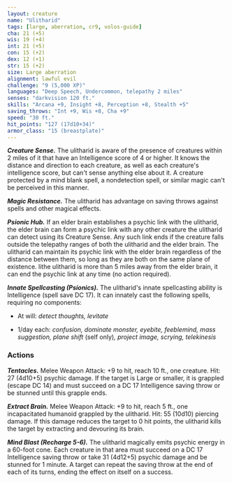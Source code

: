 ```yaml
---
layout: creature
name: "Ulitharid"
tags: [large, aberration, cr9, volos-guide]
cha: 21 (+5)
wis: 19 (+4)
int: 21 (+5)
con: 15 (+2)
dex: 12 (+1)
str: 15 (+2)
size: Large aberration
alignment: lawful evil
challenge: "9 (5,000 XP)"
languages: "Deep Speech, Undercommon, telepathy 2 miles"
senses: "darkvision 120 ft."
skills: "Arcana +9, Insight +8, Perception +8, Stealth +5"
saving_throws: "Int +9, Wis +8, Cha +9"
speed: "30 ft."
hit_points: "127 (17d10+34)"
armor_class: "15 (breastplate)"
---
```


***Creature Sense.*** The ulitharid is aware of the presence of creatures within 2 miles of it that have an Intelligence score of 4 or higher. It knows the distance and direction to each creature, as well as each creature's intelligence score, but can't sense anything else about it. A creature protected by a mind blank spell, a nondetection spell, or similar magic can't be perceived in this manner.

***Magic Resistance.*** The ulitharid has advantage on saving throws against spells and other magical effects.

***Psionic Hub.*** If an elder brain establishes a psychic link with the ulitharid, the elder brain can form a psychic link with any other creature the ulitharid can detect using its Creature Sense. Any such link ends if the creature falls outside the telepathy ranges of both the ulitharid and the elder brain. The ulitharid can maintain its psychic link with the elder brain regardless of the distance between them, so long as they are both on the same plane of existence. lithe ulitharid is more than 5 miles away from the elder brain, it can end the psychic link at any time (no action required).

***Innate Spellcasting (Psionics).*** The ulitharid's innate spellcasting ability is Intelligence (spell save DC 17). It can innately cast the following spells, requiring no components:

* At will: <i>detect thoughts, levitate</i>

* 1/day each: <i>confusion, dominate monster, eyebite, feeblemind, mass suggestion, plane shift </i>(self only)<i>, project image, scrying, telekinesis</i>

### Actions

***Tentacles.*** Melee Weapon Attack: +9 to hit, reach 10 ft., one creature. Hit: 27 (4d10+5) psychic damage. If the target is Large or smaller, it is grappled (escape DC 14) and must succeed on a DC 17 Intelligence saving throw or be stunned until this grapple ends.

***Extract Brain.*** Melee Weapon Attack: +9 to hit, reach 5 ft., one incapacitated humanoid grappled by the ulitharid. Hit: 55 (10d10) piercing damage. If this damage reduces the target to 0 hit points, the ulitharid kills the target by extracting and devouring its brain.

***Mind Blast (Recharge 5-6).*** The ulitharid magically emits psychic energy in a 60-foot cone. Each creature in that area must succeed on a DC 17 Intelligence saving throw or take 31 (4d12+5) psychic damage and be stunned for 1 minute. A target can repeat the saving throw at the end of each of its turns, ending the effect on itself on a success.
